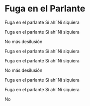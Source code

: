 # Fuga en el Parlante

Fuga en el parlante
Sí ahí
Ni siquiera

Fuga en el parlante
Sí ahí
Ni siquiera

No más desilusión

Fuga en el parlante
Sí ahí
Ni siquiera

Fuga en el parlante
Sí ahí
Ni siquiera

No más desilusión

Fuga en el parlante
Sí ahí
Ni siquiera

Fuga en el parlante
Sí ahí
Ni siquiera

No
